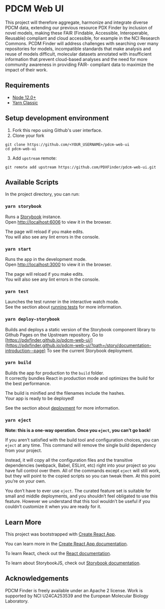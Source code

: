 # PDCM Web UI

This project will therefore aggregate, harmonize and integrate diverse PDCM data, extending our previous resource PDX Finder by inclusion of novel models, making these FAIR (Findable, Accessible, Interoperable, Reusable) compliant and cloud accessible, for example in the NCI Research Commons. PCDM Finder will address challenges with searching over many repositories for models, incompatible standards that make analysis and reuse of models difficult, molecular datasets annotated with insufficient information that prevent cloud-based analyses and the need for more community awareness in providing FAIR- compliant data to maximize the impact of their work.

## Requirements

- [Node 12.0+](https://nodejs.org/en/)
- [Yarn Classic](https://classic.yarnpkg.com/lang/en/)

## Setup development environment

1. Fork this repo using Github's user interface.
2. Clone your fork

```
git clone https://github.com/<YOUR_USERNAME>/pdcm-web-ui
cd pdcm-web-ui
```

3. Add `upstream` remote:

```
git remote add upstream https://github.com/PDXFinder/pdcm-web-ui.git
```

## Available Scripts

In the project directory, you can run:

### `yarn storybook`

Runs a [Storybook](https://storybook.js.org/docs/react/get-started/introduction) instance.\
Open [http://localhost:6006](http://localhost:6006) to view it in the browser.

The page will reload if you make edits.\
You will also see any lint errors in the console.

### `yarn start`

Runs the app in the development mode.\
Open [http://localhost:3000](http://localhost:3000) to view it in the browser.

The page will reload if you make edits.\
You will also see any lint errors in the console.

### `yarn test`

Launches the test runner in the interactive watch mode.\
See the section about [running tests](https://facebook.github.io/create-react-app/docs/running-tests) for more information.

### `yarn deploy-storybook`

Builds and deploys a static version of the Storybook component library to Github Pages on the Upstream repository. Go to [https://pdxfinder.github.io/pdcm-web-ui/](https://pdxfinder.github.io/pdcm-web-ui/?path=/story/documentation-introduction--page) To see the current Storybook deployment.

### `yarn build`

Builds the app for production to the `build` folder.\
It correctly bundles React in production mode and optimizes the build for the best performance.

The build is minified and the filenames include the hashes.\
Your app is ready to be deployed!

See the section about [deployment](https://facebook.github.io/create-react-app/docs/deployment) for more information.

### `yarn eject`

**Note: this is a one-way operation. Once you `eject`, you can’t go back!**

If you aren’t satisfied with the build tool and configuration choices, you can `eject` at any time. This command will remove the single build dependency from your project.

Instead, it will copy all the configuration files and the transitive dependencies (webpack, Babel, ESLint, etc) right into your project so you have full control over them. All of the commands except `eject` will still work, but they will point to the copied scripts so you can tweak them. At this point you’re on your own.

You don’t have to ever use `eject`. The curated feature set is suitable for small and middle deployments, and you shouldn’t feel obligated to use this feature. However we understand that this tool wouldn’t be useful if you couldn’t customize it when you are ready for it.

## Learn More

This project was bootstrapped with [Create React App](https://github.com/facebook/create-react-app).

You can learn more in the [Create React App documentation](https://facebook.github.io/create-react-app/docs/getting-started).

To learn React, check out the [React documentation](https://reactjs.org/).

To learn about StorybookJS, check out [Storybook documentation](https://storybook.js.org/docs/react/get-started/introduction).

## Acknowledgements

PDCM Finder is freely available under an Apache 2 license. Work is supported by NCI U24CA253539 and the European Molecular Biology Laboratory.
